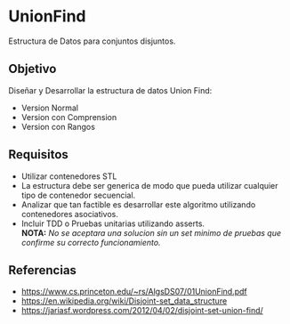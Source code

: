 # UnionFind

Estructura de Datos para conjuntos disjuntos.

## Objetivo

Diseñar y Desarrollar la estructura de datos Union Find:
* Version Normal
* Version con Comprension
* Version con Rangos
  
## Requisitos
* Utilizar contenedores STL
* La estructura debe ser generica de modo que pueda utilizar cualquier tipo de contenedor secuencial.
* Analizar que tan factible es desarrollar este algoritmo utilizando contenedores asociativos.
* Incluir TDD o Pruebas unitarias utilizando asserts.  
__NOTA:__ *No se aceptara una solucion sin un set minimo de pruebas que confirme su correcto funcionamiento.*


## Referencias
* https://www.cs.princeton.edu/~rs/AlgsDS07/01UnionFind.pdf
* https://en.wikipedia.org/wiki/Disjoint-set_data_structure
* https://jariasf.wordpress.com/2012/04/02/disjoint-set-union-find/
